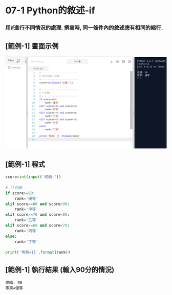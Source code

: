 # 07-1 Python的敘述-if

### 用if進行不同情況的處理. 撰寫時, 同一條件內的敘述應有相同的縮行.


## [範例-1] 畫面示例
![GitHub Logo](/images/07a-1-1.jpg)

## [範例-1] 程式
```python
score=int(input('成績:'))

# if判斷
if score>=90:
    rank='優等'
elif score>=80 and score<90:
    rank='甲等'
elif score>=70 and score<80:
    rank='乙等'
elif score>=60 and score<70:
    rank='丙等'
else:
    rank='丁等'    

print('等第={}'.format(rank))    
```


## [範例-1] 執行結果 (輸入90分的情況)
```
成績: 90
等第=優等
```

